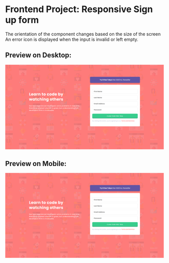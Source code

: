# Frontend Project: Responsive Sign up form

The orientation of the component changes based on the size of the screen
An error icon is displayed when the input is invalid or left empty.

## Preview on Desktop:

![Desktop Preview of Website](/assets/desktop-preview.png)

## Preview on Mobile:

![Mobile Preview of Website](/assets/desktop-preview.png)
